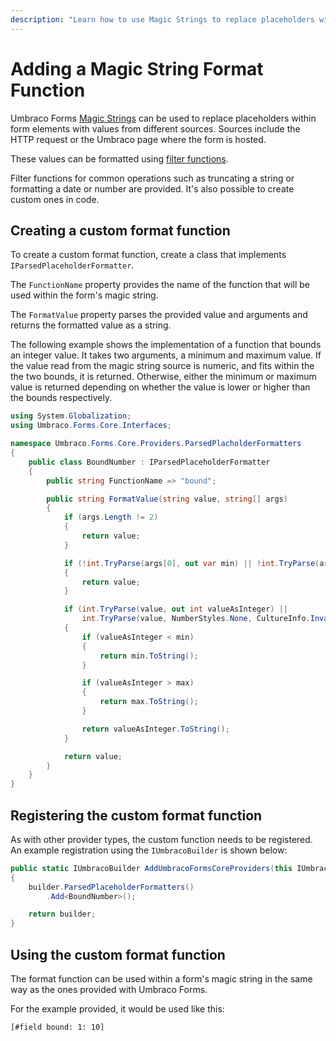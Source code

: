 ```yaml
---
description: "Learn how to use Magic Strings to replace placeholders within your Umbraco Forms elements."
---
```


# Adding a Magic String Format Function

Umbraco Forms [Magic Strings](../magic-strings.md) can be used to replace placeholders within form elements with values from different sources. Sources include the HTTP request or the Umbraco page where the form is hosted.

These values can be formatted using [filter functions](../magic-strings.md#formatting-magic-strings).

Filter functions for common operations such as truncating a string or formatting a date or number are provided.  It's also possible to create custom ones in code.

## Creating a custom format function

To create a custom format function, create a class that implements `IParsedPlaceholderFormatter`.

The `FunctionName` property provides the name of the function that will be used within the form's magic string.

The `FormatValue` property parses the provided value and arguments and returns the formatted value as a string.

The following example shows the implementation of a function that bounds an integer value.  It takes two arguments, a minimum and maximum value.  If the value read from the magic string source is numeric, and fits within the the two bounds, it is returned.  Otherwise, either the minimum or maximum value is returned depending on whether the value is lower or higher than the bounds respectively.

```csharp
using System.Globalization;
using Umbraco.Forms.Core.Interfaces;

namespace Umbraco.Forms.Core.Providers.ParsedPlacholderFormatters
{
    public class BoundNumber : IParsedPlaceholderFormatter
    {
        public string FunctionName => "bound";

        public string FormatValue(string value, string[] args)
        {
            if (args.Length != 2)
            {
                return value;
            }

            if (!int.TryParse(args[0], out var min) || !int.TryParse(args[1], out var max))
            {
                return value;
            }

            if (int.TryParse(value, out int valueAsInteger) ||
                int.TryParse(value, NumberStyles.None, CultureInfo.InvariantCulture, out valueAsInteger))
            {
                if (valueAsInteger < min)
                {
                    return min.ToString();
                }

                if (valueAsInteger > max)
                {
                    return max.ToString();
                }

                return valueAsInteger.ToString();
            }

            return value;
        }
    }
}
```

## Registering the custom format function

As with other provider types, the custom function needs to be registered. An example registration using the `IUmbracoBuilder` is shown below:

```csharp
public static IUmbracoBuilder AddUmbracoFormsCoreProviders(this IUmbracoBuilder builder)
{
    builder.ParsedPlaceholderFormatters()
        .Add<BoundNumber>();

    return builder;
}
```

## Using the custom format function

The format function can be used within a form's magic string in the same way as the ones provided with Umbraco Forms.

For the example provided, it would be used like this:

```none
[#field bound: 1: 10]
```
